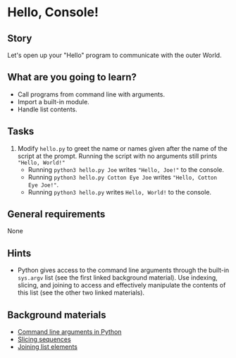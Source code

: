 # Hello, Console!

## Story

Let's open up your "Hello" program to communicate with the outer World.

## What are you going to learn?

- Call programs from command line with arguments.
- Import a built-in module.
- Handle list contents.

## Tasks

1. Modify `hello.py` to greet the name or names given after the name of the script at the prompt. Running the script with no arguments still prints `"Hello, World!"`
    - Running `python3 hello.py Joe` writes `"Hello, Joe!"` to the console.
    - Running `python3 hello.py Cotton Eye Joe` writes `"Hello, Cotton Eye Joe!"`.
    - Running `python3 hello.py` writes `Hello, World!` to the console.

## General requirements

None

## Hints

- Python gives access to the command line arguments through the built-in `sys.argv` list (see the first linked background material). Use indexing, slicing, and joining to access and effectively manipulate the contents of this list (see the other two linked materials).

## Background materials

- [Command line arguments in Python](https://www.educative.io/edpresso/command-line-arguments-in-python)
- [Slicing sequences](https://note.nkmk.me/en/python-slice-usage/)
- [Joining list elements](https://www.geeksforgeeks.org/join-function-python/)
